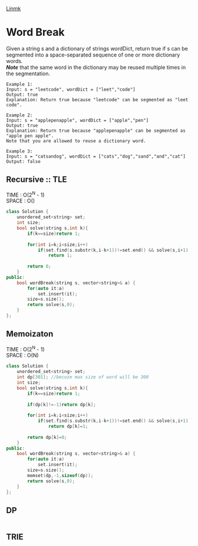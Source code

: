 [Linmk](https://leetcode.com/problems/word-break/)
# Word Break
Given a string s and a dictionary of strings wordDict, return true if s can be segmented into a space-separated sequence of one or more dictionary words.
<br>
***Note*** that the same word in the dictionary may be reused multiple times in the segmentation.
```
Example 1:
Input: s = "leetcode", wordDict = ["leet","code"]
Output: true
Explanation: Return true because "leetcode" can be segmented as "leet code".

Example 2:
Input: s = "applepenapple", wordDict = ["apple","pen"]
Output: true
Explanation: Return true because "applepenapple" can be segmented as "apple pen apple".
Note that you are allowed to reuse a dictionary word.

Example 3:
Input: s = "catsandog", wordDict = ["cats","dog","sand","and","cat"]
Output: false
```
## Recursive :: TLE
TIME : O(2<sup>N</sup> - 1)<br>
SPACE : O()<br>

```cpp
class Solution {
    unordered_set<string> set;
    int size;
    bool solve(string s,int k){
        if(k==size)return 1;
        
        for(int i=k;i<size;i++)
            if(set.find(s.substr(k,i-k+1))!=set.end() && solve(s,i+1) )
                return 1;
        
        return 0;
    }
public:
    bool wordBreak(string s, vector<string>& a) {
        for(auto it:a)
            set.insert(it);
        size=s.size();
        return solve(s,0);
    }
};
```
## Memoizaton 
TIME : O(2<sup>N</sup> - 1)<br>
SPACE : O(N)<br>

```cpp
class Solution {
    unordered_set<string> set;
    int dp[301]; //becoze max size of word will be 300
    int size;
    bool solve(string s,int k){
        if(k==size)return 1;
        
        if(dp[k]!=-1)return dp[k];
            
        for(int i=k;i<size;i++)
            if(set.find(s.substr(k,i-k+1))!=set.end() && solve(s,i+1) )
                return dp[k]=1;
        
        return dp[k]=0;
    }
public:
    bool wordBreak(string s, vector<string>& a) {
        for(auto it:a)
            set.insert(it);
        size=s.size();
        memset(dp,-1,sizeof(dp));
        return solve(s,0);
    }
};
```
## DP
```cpp

```
## TRIE

```cpp
```